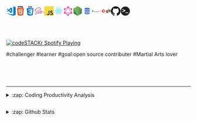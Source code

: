 ### 
<img align="left" alt="Visual Studio Code" width="26px" src="https://raw.githubusercontent.com/github/explore/80688e429a7d4ef2fca1e82350fe8e3517d3494d/topics/visual-studio-code/visual-studio-code.png" />
<img align="left" alt="HTML5" width="26px" src="https://raw.githubusercontent.com/github/explore/80688e429a7d4ef2fca1e82350fe8e3517d3494d/topics/html/html.png" />
<img align="left" alt="CSS3" width="26px" src="https://raw.githubusercontent.com/github/explore/80688e429a7d4ef2fca1e82350fe8e3517d3494d/topics/css/css.png" />
<img align="left" alt="Sass" width="26px" src="https://raw.githubusercontent.com/github/explore/80688e429a7d4ef2fca1e82350fe8e3517d3494d/topics/sass/sass.png" />
<img align="left" alt="JavaScript" width="26px" src="https://raw.githubusercontent.com/github/explore/80688e429a7d4ef2fca1e82350fe8e3517d3494d/topics/javascript/javascript.png" />
<img align="left" alt="React" width="26px" src="https://raw.githubusercontent.com/github/explore/80688e429a7d4ef2fca1e82350fe8e3517d3494d/topics/react/react.png" />
<img align="left" alt="GraphQL" width="26px" src="https://raw.githubusercontent.com/github/explore/80688e429a7d4ef2fca1e82350fe8e3517d3494d/topics/graphql/graphql.png" />
<img align="left" alt="Node.js" width="26px" src="https://raw.githubusercontent.com/github/explore/80688e429a7d4ef2fca1e82350fe8e3517d3494d/topics/nodejs/nodejs.png" />
<img align="left" alt="SQL" width="26px" src="https://raw.githubusercontent.com/github/explore/80688e429a7d4ef2fca1e82350fe8e3517d3494d/topics/sql/sql.png" />
<img align="left" alt="MongoDB" width="26px" src="https://raw.githubusercontent.com/github/explore/80688e429a7d4ef2fca1e82350fe8e3517d3494d/topics/mongodb/mongodb.png" />
<img align="left" alt="Git" width="26px" src="https://raw.githubusercontent.com/github/explore/80688e429a7d4ef2fca1e82350fe8e3517d3494d/topics/git/git.png" />
<img align="left" alt="GitHub" width="26px" src="https://raw.githubusercontent.com/github/explore/78df643247d429f6cc873026c0622819ad797942/topics/github/github.png" />
<img align="left" alt="Terminal" width="26px" src="https://raw.githubusercontent.com/github/explore/80688e429a7d4ef2fca1e82350fe8e3517d3494d/topics/terminal/terminal.png" />

<br />
<br />
<br />
<br />



### 

[<img src="https://now-playing-codestackr.vercel.app/api/spotify-playing" alt="codeSTACKr Spotify Playing" width="350" />](https://open.spotify.com/user/swyqyimdc12jajde4vpwd2x1b)

 #challenger #learner #goal:open source contributer #Martial Arts lover

<br />
<br />
<br />

---


<details>
 <summary>:zap: Coding Productivity Analysis</summary>
 
 <br />
 
<!--START_SECTION:waka-->
![Profile Views](http://img.shields.io/badge/Profile%20Views-2-blue)

**🐱 My Github Data** 

> 🏆 336 Contributions in the Year 2020
 > 
> 📦 74.4 kB Used in Github's Storage 
 > 
> 🚫 Not Opted to Hire
 > 
> 📜 61 Public Repositories
 > 
> 🔑 0 Private Repository 
 > 
**I'm an Early 🐤** 

```text
🌞 Morning    62 commits     █████░░░░░░░░░░░░░░░░░░░░   21.38% 
🌆 Daytime    111 commits    █████████░░░░░░░░░░░░░░░░   38.28% 
🌃 Evening    88 commits     ███████░░░░░░░░░░░░░░░░░░   30.34% 
🌙 Night      29 commits     ██░░░░░░░░░░░░░░░░░░░░░░░   10.0%

```
📅 **I'm Most Productive on Monday** 

```text
Monday       83 commits     ███████░░░░░░░░░░░░░░░░░░   28.62% 
Tuesday      56 commits     ████░░░░░░░░░░░░░░░░░░░░░   19.31% 
Wednesday    31 commits     ██░░░░░░░░░░░░░░░░░░░░░░░   10.69% 
Thursday     32 commits     ██░░░░░░░░░░░░░░░░░░░░░░░   11.03% 
Friday       44 commits     ███░░░░░░░░░░░░░░░░░░░░░░   15.17% 
Saturday     25 commits     ██░░░░░░░░░░░░░░░░░░░░░░░   8.62% 
Sunday       19 commits     █░░░░░░░░░░░░░░░░░░░░░░░░   6.55%

```


📊 **This Week I Spent My Time On** 

```text
⌚︎ Time Zone: Asia/Seoul

💬 Programming Languages: 
TypeScript               17 hrs 56 mins      █████████████████████░░░░   83.99% 
JSON                     1 hr 44 mins        ██░░░░░░░░░░░░░░░░░░░░░░░   8.17% 
JavaScript               1 hr 14 mins        █░░░░░░░░░░░░░░░░░░░░░░░░   5.83% 
Markdown                 7 mins              ░░░░░░░░░░░░░░░░░░░░░░░░░   0.59% 
JSX                      4 mins              ░░░░░░░░░░░░░░░░░░░░░░░░░   0.39%

🔥 Editors: 
VS Code                  21 hrs 21 mins      █████████████████████████   100.0%

💻 Operating System: 
Windows                  21 hrs 21 mins      █████████████████████████   100.0%

```

**I Mostly Code in JavaScript** 

```text
JavaScript               32 repos            ████████████████░░░░░░░░░   66.67% 
HTML                     9 repos             ████░░░░░░░░░░░░░░░░░░░░░   18.75% 
CSS                      4 repos             ██░░░░░░░░░░░░░░░░░░░░░░░   8.33% 
TypeScript               3 repos             █░░░░░░░░░░░░░░░░░░░░░░░░   6.25%

```


**Timeline**

![Chart not found](https://github.com/wow-woo/wow-woo/blob/master/charts/bar_graph.png) 


<!--END_SECTION:waka-->
![Profile Views](http://img.shields.io/badge/Profile%20Views-0-blue)
</details>


##

<details>
  <summary>:zap: Github Stats</summary>

  <img align="left" alt="wow-woo's Github Stats" src="https://github-readme-stats-delta-ten.vercel.app/api?username=wow-woo&show_icons=true&hide_border=true" />

</details>

[website]: https:// 
[instagram]: https://instagram.com/
[linkedin]: https://linkedin.com/in/
